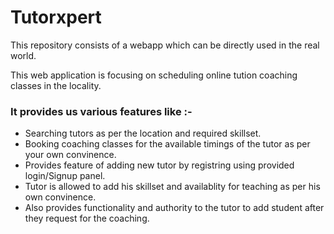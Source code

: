 # Tutorxpert
This repository consists of a webapp which can be directly used in the real world.

This web application is focusing on scheduling online tution coaching classes in the locality.

### It provides us various features like :-
- Searching tutors as per the location and required skillset.
- Booking coaching classes for the available timings of the tutor as per your own convinence.
- Provides feature of adding new tutor by registring using provided login/Signup panel.
- Tutor is allowed to add his skillset and availablity for teaching as per his own convinence.
- Also provides functionality and authority to the tutor to add student after they request for the coaching. 
